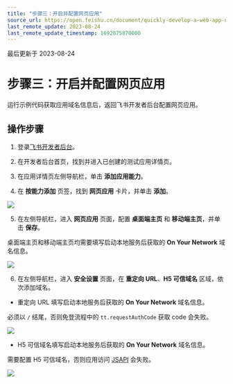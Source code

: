 ```yaml
---
title: "步骤三：开启并配置网页应用"
source_url: https://open.feishu.cn/document/quickly-develop-a-web-app-nodejs/step-3-start-and-configure-the-web-app
last_remote_update: 2023-08-24
last_remote_update_timestamp: 1692875870000
---
```

最后更新于 2023-08-24

# 步骤三：开启并配置网页应用

运行示例代码获取应用域名信息后，返回飞书开发者后台配置网页应用。

## 操作步骤

1. 登录[飞书开发者后台](https://open.feishu.cn/app)。

2. 在开发者后台首页，找到并进入已创建的测试应用详情页。

3. 在应用详情页左侧导航栏，单击 **添加应用能力**。

4. 在 **按能力添加** 页签，找到 **网页应用** 卡片，并单击 **添加**。

![](https://sf3-cn.feishucdn.com/obj/open-platform-opendoc/e8df0efb3201485b7ffd6458c6973c0d_48uBcF1Adl.png?height=1000&lazyload=true&maxWidth=600&width=3412)

5. 在左侧导航栏，进入 **网页应用** 页面，配置 **桌面端主页** 和 **移动端主页**，并单击 **保存**。

桌面端主页和移动端主页均需要填写启动本地服务后获取的 **On Your Network** 域名信息。

![](https://sf3-cn.feishucdn.com/obj/open-platform-opendoc/57f8b004bf93fdd02c254e170e26a5a3_5v15gYRky9.png?height=960&lazyload=true&maxWidth=600&width=2820)

6. 在左侧导航栏，进入 **安全设置** 页面，在 **重定向 URL**、**H5 可信域名** 区域，依次添加域名。

- 重定向 URL 填写启动本地服务后获取的 **On Your Network** 域名信息。

必须以 `/` 结尾，否则免登流程中的 `tt.requestAuthCode` 获取 code 会失败。

![](https://sf3-cn.feishucdn.com/obj/open-platform-opendoc/92b81119e2e75541c120c266466ffcf2_utTPnMF3bs.png?height=492&lazyload=true&maxWidth=600&width=2214)

- H5 可信域名填写启动本地服务后获取的 **On Your Network** 域名信息。

需要配置 H5 可信域名，否则应用访问 [JSAPI](https://open.feishu.cn/document/uYjL24iN/uMTMuMTMuMTM/) 会失败。

![](https://sf3-cn.feishucdn.com/obj/open-platform-opendoc/b77c0befcb26e28f945fd486b8fd1769_GD6yTqpzNh.png?height=354&lazyload=true&maxWidth=600&width=2120)
